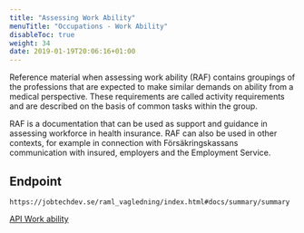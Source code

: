 ```yaml
---
title: "Assessing Work Ability"
menuTitle: "Occupations - Work Ability"
disableToc: true
weight: 34
date: 2019-01-19T20:06:16+01:00
---
```


Reference material when assessing work ability (RAF) contains groupings of the professions that are expected to make similar demands on ability from a medical perspective.
These requirements are called activity requirements and are described on the basis of common tasks within the group.

RAF is a documentation that can be used as support and guidance in assessing workforce in health insurance. RAF can also be used in other contexts, for example in connection with Försäkringskassans communication with insured, employers and the Employment Service.

## Endpoint
```
https://jobtechdev.se/raml_vagledning/index.html#docs/summary/summary
```

[API Work ability](/raml_vagledning/index.html#docs/summary/summary)

